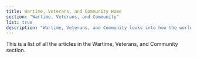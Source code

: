 ```yaml
---
title: Wartime, Veterans, and Community Home
section: "Wartime, Veterans, and Community"
list: true
description: "Wartime, Veterans, and Community looks into how the world wars and the Vietnam War challenged Macalester, disrupting tradition in unexpected ways, and sometimes leading to lasting change."
---
```


This is a list of all the articles in the Wartime, Veterans, and Community section.